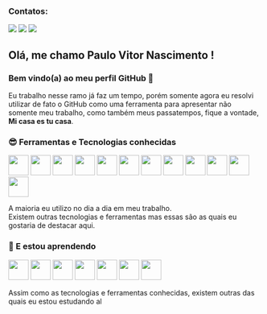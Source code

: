 ### Contatos:

<div>
<a href="https://linkedin.com/in/paulo-vitor-nascimento-656b0145/" target="_blank"><img src="https://img.shields.io/badge/-LinkedIn-%230077B5?style=for-the-badge&logo=linkedin&logoColor=white" target="_blank"></a>   
<a href="https://www.facebook.com/nascimento.paulo.vitor/" target="_blank"><img src="https://img.shields.io/badge/Facebook-0A81ED?style=for-the-badge&logo=facebook&logoColor=white" target="_blank"></a>
<a href = "mailto:nascimento.paulo.vitor@gmail.com"><img src="https://img.shields.io/badge/Gmail-D14836?style=for-the-badge&logo=gmail&logoColor=white" target="_blank"></a> 
</div>

## Olá, me chamo Paulo Vitor Nascimento ! 
### Bem vindo(a) ao meu perfil GitHub 👋

Eu trabalho nesse ramo já faz um tempo, porém somente agora eu resolvi utilizar de fato o GitHub como uma ferramenta para apresentar não somente meu trabalho, como também meus passatempos, fique a vontade, **Mi casa es tu casa**.

### 😎 Ferramentas e Tecnologias conhecidas

<img src="https://cdn.jsdelivr.net/gh/devicons/devicon/icons/apache/apache-original.svg" width="40" height="40"/> <img src="https://cdn.jsdelivr.net/gh/devicons/devicon/icons/php/php-original.svg" width="40" height="40"/> <img src="https://cdn.jsdelivr.net/gh/devicons/devicon/icons/postgresql/postgresql-original.svg" width="40" height="40"/> <img src="https://cdn.jsdelivr.net/gh/devicons/devicon/icons/mysql/mysql-plain-wordmark.svg" width="40" height="40"/> <img src="https://cdn.jsdelivr.net/gh/devicons/devicon/icons/html5/html5-original.svg" width="40" height="40"/> <img src="https://cdn.jsdelivr.net/gh/devicons/devicon/icons/css3/css3-original.svg" width="40" height="40"/> <img src="https://cdn.jsdelivr.net/gh/devicons/devicon/icons/bootstrap/bootstrap-original.svg" width="40" height="40"/> <img src="https://cdn.jsdelivr.net/gh/devicons/devicon/icons/javascript/javascript-original.svg" width="40" height="40"/> <img src="https://cdn.jsdelivr.net/gh/devicons/devicon/icons/laravel/laravel-plain-wordmark.svg" width="40" height="40"/> <img src="https://cdn.jsdelivr.net/gh/devicons/devicon/icons/jquery/jquery-plain-wordmark.svg" width="40" height="40"/> <img src="https://www.markusantonwolf.com/topics/alpine-js/alpinejs-logo.svg" width="40" height="40"/> <img src="https://upload.wikimedia.org/wikipedia/en/thumb/6/6f/Lodash.svg/1200px-Lodash.svg.png" width="40" height="40"/> 

A maioria eu utilizo no dia a dia em meu trabalho. <br>
Existem outras tecnologias e ferramentas mas essas são as quais eu gostaria de destacar aqui.

### 📓 E estou aprendendo

<img src="https://cdn.jsdelivr.net/gh/devicons/devicon/icons/npm/npm-original-wordmark.svg" width="40" height="40"/> <img src="https://cdn.jsdelivr.net/gh/devicons/devicon/icons/nodejs/nodejs-original.svg" width="40" height="40"/> <img src="https://cdn.jsdelivr.net/gh/devicons/devicon/icons/react/react-original-wordmark.svg" width="40" height="40"/> <img src="https://cdn.jsdelivr.net/gh/devicons/devicon/icons/redux/redux-original.svg" width="40" height="40"/> <img src="https://cdn.jsdelivr.net/gh/devicons/devicon/icons/typescript/typescript-original.svg" width="40" height="40"/> <img src="https://cdn.jsdelivr.net/gh/devicons/devicon/icons/express/express-original.svg" width="40" height="40"/> <img src="https://cdn.jsdelivr.net/gh/devicons/devicon/icons/flutter/flutter-original.svg" width="40" height="40"/> 

Assim como as tecnologias e ferramentas conhecidas, existem outras das quais eu estou estudando al
